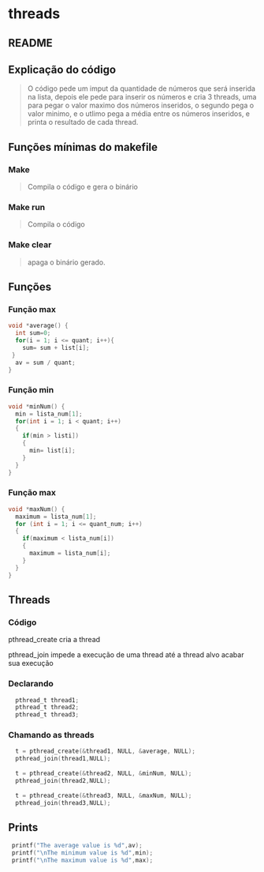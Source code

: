 # threads
## README
## Explicação do código

>O código pede um imput da quantidade de números que será inserida na lista, depois ele pede para inserir os números e cria 3 threads, uma para pegar o valor maximo dos números inseridos, o segundo pega o valor minimo, e o utlimo pega a média entre os números inseridos, e printa o resultado de cada thread.

## Funções mínimas do makefile

### Make
> Compila o código e gera o binário
### Make run
> Compila o código
### Make clear
> apaga o binário gerado.

## Funções

### Função max

```c
void *average() {
  int sum=0;
  for(i = 1; i <= quant; i++){
    sum= sum + list[i];
 }
  av = sum / quant;
}
```
### Função min

```c
void *minNum() {
  min = lista_num[1];
  for(int i = 1; i < quant; i++)
  {
    if(min > listi])
    {
      min= list[i];
    }
  }
}
```
### Função max
```c
void *maxNum() {
  maximum = lista_num[1];
  for (int i = 1; i <= quant_num; i++)
  {
    if(maximum < lista_num[i])
    {
      maximum = lista_num[i];
    }
  }
}
```

## Threads

### Código
pthread_create cria a thread

pthread_join impede a execução de uma thread até a thread alvo acabar sua execução

### Declarando
```c
  pthread_t thread1;
  pthread_t thread2;
  pthread_t thread3;
```
### Chamando as threads
```c
  t = pthread_create(&thread1, NULL, &average, NULL);
  pthread_join(thread1,NULL);
 
  t = pthread_create(&thread2, NULL, &minNum, NULL);
  pthread_join(thread2,NULL);
 
  t = pthread_create(&thread3, NULL, &maxNum, NULL);
  pthread_join(thread3,NULL);
```
 
## Prints
```c
 printf("The average value is %d",av);  
 printf("\nThe minimum value is %d",min);
 printf("\nThe maximum value is %d",max);
```

